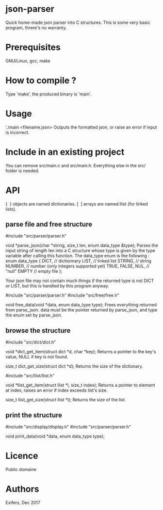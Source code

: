 # json-parser
Quick home-made json parser into C structures. This is some very basic program,
threre's no warranty.

# Prerequisites
GNU/Linux, gcc, make

# How to compile ?
Type 'make', the produced binary is 'main'.

# Usage
'./main \<filename.json\>
Outputs the formatted json, or raise an error if input is incorrect.

# Include in an existing project
You can remove src/main.c and src/main.h. Everything else in the src/ folder
is needed.

# API
{  } objects are named dictionaries.
[  ] arrays are named llist (for linked lists).

## parse file and free structure

\#include "src/parser/parser.h"

void \*parse\_json(char \*string, size\_t len, enum data\_type &type);
Parses the input string of length len into a C structure whose type is given
by the type variable after calling this function.
The data\_type enum is the following :
enum data\_type
{
  DICT, // dictionnary
  LIST, // linked list
  STRING, // string
  NUMBER, // number (only integers supported yet)
  TRUE,
  FALSE,
  NUL, // "null"
  EMPTY // empty file
};

Your json file may not contain much things if the returned type is not DICT or
LIST, but this is handled by this program anyway.


\#include "src/parser/parser.h"
\#include "src/free/free.h"

void free\_data(void \*data, enum data\_type type);
Frees everything returned from parse\_json. data must be the pointer returned
by parse\_json, and type the enum set by parse\_json.

## browse the structure

\#include "src/dict/dict.h"

void \*dict\_get\_item(struct dict \*d, char \*key);
Returns a pointer to the key's value, NULL if key is not found.

size\_t dict\_get\_size(struct dict \*d);
Returns the size of the dictionary.

\#include "src/llist/llist.h"

void \*llist\_get\_item(struct llist \*l, size\_t index);
Returns a pointer to element at index, raises an error if index exceeds list's
size.

size\_t llist\_get\_size(struct llist \*l);
Returns the size of the list.

## print the structure

\#include "src/display/display.h"
\#include "src/parser/parser.h"

void print\_data(void \*data, enum data\_type type);

# Licence
Public domaine

# Authors
Exifers, Dec 2017
